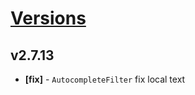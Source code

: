 # [Versions](https://github.com/Tracktor/design-system/releases)

## v2.7.13
- **[fix]** - `AutocompleteFilter` fix local text
